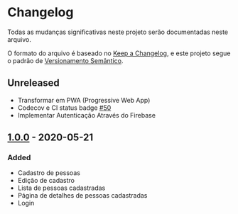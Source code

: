 # Changelog

Todas as mudanças significativas neste projeto serão documentadas neste arquivo.

O formato do arquivo é baseado no [Keep a Changelog](https://keepachangelog.com/en/1.0.0/),
e este projeto segue o padrão de [Versionamento Semântico](https://semver.org/spec/v2.0.0.html).

## Unreleased

- Transformar em PWA (Progressive Web App)
- Codecov e CI status badge [#50](https://github.com/hackathon-da-diversidade/agencia-compromisso-web/pull/50)
- Implementar Autenticação Através do Firebase

## [1.0.0] - 2020-05-21

### Added

- Cadastro de pessoas
- Edição de cadastro
- Lista de pessoas cadastradas
- Página de detalhes de pessoas cadastradas
- Login

[1.0.0]: https://github.com/hackathon-da-diversidade/agencia-compromisso-web/releases/tag/1.0.0
